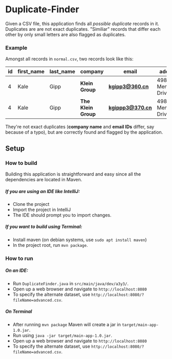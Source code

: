 # Duplicate-Finder
Given a CSV file, this application finds all _possible duplicate_ records in it. Duplicates are are not exact duplicates. "Similiar" records that differ each other by only small letters are also flagged as duplicates.

### Example
Amongst all records in `normal.csv`, two records look like this:

|id|first_name|last_name|company|email|address1|address2|zip|city|state_long|state|phone
|---|---|---|---|---|---|---|---|---|---|---|---|
|4|Kale|Gipp|**Klein Group**|**kgipp3@360.cn**|4985 Menomonie Drive| |94975|Petaluma|California|CA|707-840-2551
|4|Kale|Gipp|**The Klein Group**|**kgippp3@370.cn**|4985 Menomonie Drive| |94975|Petaluma|California|CA|707-840-2551

They're not exact duplicates (**company name** and **email IDs** differ, say because of a typo), but are correctly found and flagged by the application.

## Setup
### How to build
Building this application is straightforward and easy since all the dependencies are located in Maven. 

##### If you are using an IDE like IntelliJ:
- Clone the project
- Import the project in IntelliJ
- The IDE should prompt you to import changes.

##### If you want to build using Terminal:
- Install maven (on debian systems, use `sudo apt install maven`)
- In the project root, run `mvn package`.

### How to run
##### On an IDE:
- Run `DuplicateFinder.java` in `src/main/java/dev/a3y3/`.
- Open up a web browser and navigate to `http://localhost:8080`
- To specify the alternate dataset, use `http://localhost:8080/?fileName=advanced.csv`.

##### On Terminal
- After running `mvn package` Maven will create a jar in `target/main-app-1.0.jar`.
- Run using `java -jar target/main-app-1.0.jar`.
- Open up a web browser and navigate to `http://localhost:8080`
- To specify the alternate dataset, use `http://localhost:8080/?fileName=advanced.csv`.
